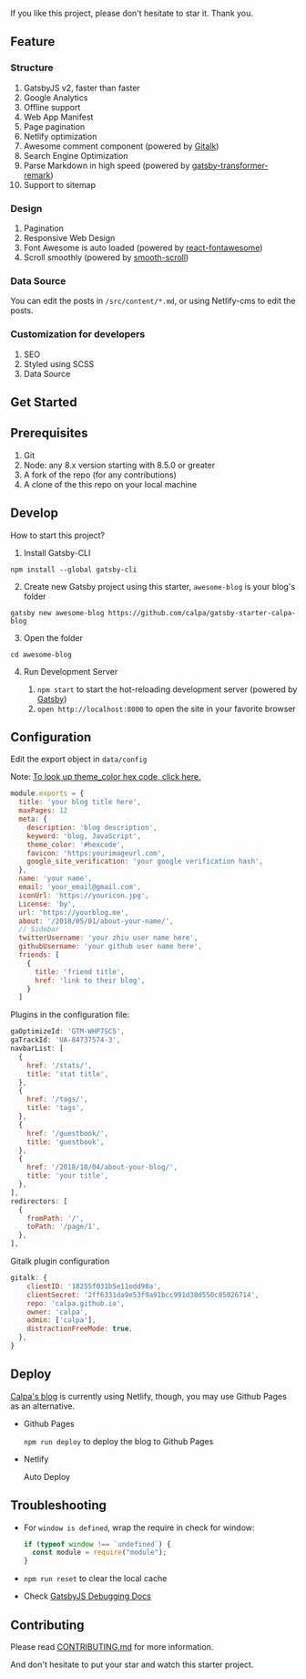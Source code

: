 
If you like this project, please don't hesitate to star it. Thank you.

## Feature

### Structure

1. GatsbyJS v2, faster than faster
1. Google Analytics
1. Offline support
1. Web App Manifest
1. Page pagination
1. Netlify optimization
1. Awesome comment component (powered by [Gitalk](https://github.com/gitalk/gitalk))
1. Search Engine Optimization
1. Parse Markdown in high speed (powered by [gatsby-transformer-remark](https://www.gatsbyjs.org/packages/gatsby-transformer-remark/))
1. Support to sitemap

### Design

1. Pagination
1. Responsive Web Design
1. Font Awesome is auto loaded (powered by [react-fontawesome](https://github.com/FortAwesome/react-fontawesome))
1. Scroll smoothly (powered by [smooth-scroll](https://github.com/cferdinandi/smooth-scroll))

### Data Source

You can edit the posts in `/src/content/*.md`, or using Netlify-cms to edit the posts.

### Customization for developers

1. SEO
1. Styled using SCSS
1. Data Source

## Get Started

## Prerequisites

1. Git
1. Node: any 8.x version starting with 8.5.0 or greater
1. A fork of the repo (for any contributions)
1. A clone of the this repo on your local machine

## Develop

How to start this project?

1. Install Gatsby-CLI

```
npm install --global gatsby-cli
```

2. Create new Gatsby project using this starter, `awesome-blog` is your blog's folder

```
gatsby new awesome-blog https://github.com/calpa/gatsby-starter-calpa-blog
```

3. Open the folder

```
cd awesome-blog
```

4. Run Development Server

   1. `npm start` to start the hot-reloading development server (powered by [Gatsby](https://www.gatsbyjs.org/))
   1. `open http://localhost:8000` to open the site in your favorite browser

## Configuration

Edit the export object in `data/config`

Note: [To look up theme_color hex code, click here.](https://www.colorhexa.com/)

```JavaScript
module.exports = {
  title: 'your blog title here',
  maxPages: 12
  meta: {
    description: 'blog description',
    keyword: 'blog, JavaScript',
    theme_color: '#hexcode',
    favicon: 'https:yourimageurl.com',
    google_site_verification: 'your google verification hash',
  },
  name: 'your name',
  email: 'your_email@gmail.com',
  iconUrl: 'https://youricon.jpg',
  License: 'by',
  url: 'https://yourblog.me',
  about: '/2018/05/01/about-your-name/',
  // Sidebar
  twitterUsername: 'your zhiu user name here',
  githubUsername: 'your github user name here',
  friends: [
    {
      title: 'friend title',
      href: 'link to their blog',
    }
  ]
```

Plugins in the configuration file:

```JavaScript
gaOptimizeId: 'GTM-WHP7SC5',
gaTrackId: 'UA-84737574-3',
navbarList: [
  {
    href: '/stats/',
    title: 'stat title',
  },
  {
    href: '/tags/',
    title: 'tags',
  },
  {
    href: '/guestbook/',
    title: 'guestbook',
  },
  {
    href: '/2018/10/04/about-your-blog/',
    title: 'your title',
  },
],
redirectors: [
  {
    fromPath: '/',
    toPath: '/page/1',
  },
],
```

Gitalk plugin configuration

```JavaScript
gitalk: {
    clientID: '18255f031b5e11edd98a',
    clientSecret: '2ff6331da9e53f9a91bcc991d38d550c85026714',
    repo: 'calpa.github.io',
    owner: 'calpa',
    admin: ['calpa'],
    distractionFreeMode: true,
  },
}
```

## Deploy

[Calpa's blog](https://heisenberg-blog.netlify.app/) is currently using Netlify, though, you may use Github Pages as an alternative.

- Github Pages

  `npm run deploy` to deploy the blog to Github Pages

- Netlify

  Auto Deploy

## Troubleshooting

- For `window is defined`, wrap the require in check for window:

  ```JavaScript
  if (typeof window !== `undefined`) {
    const module = require("module");
  }
  ```

- `npm run reset` to clear the local cache
- Check [GatsbyJS Debugging Docs](https://www.gatsbyjs.org/docs/debugging-html-builds/)

## Contributing

Please read [CONTRIBUTING.md](.github/CONTRIBUTING.md) for more information.

And don't hesitate to put your star and watch this starter project.

